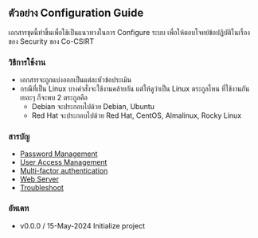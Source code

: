 ## ตัวอย่าง Configuration Guide
เอกสารชุดนี้ทำขึ้นเพื่อใช้เป็นแนวทางในการ Configure ระบบ เพื่อให้ตอบโจทย์ข้อปฏิบัติในเรื่องของ Security ของ Co-CSIRT

### วิธีการใช้งาน
- เอกสารจะถูกแบ่งออกเป็นแต่ละหัวข้อประเมิน
- กรณีที่เป็น Linux บางคำสั่งจะใช้งานคล้ายกัน แต่ให้ดูว่าเป็น Linux ตระกูลไหน ที่ใช้งานกันเยอะๆ ก็จะพบ 2 ตระกูลคือ
    - Debian จะประกอบไปด้วย Debian, Ubuntu
    - Red Hat จะประกอบไปด้วย Red Hat, CentOS, Almalinux, Rocky Linux

### สารบัญ
- [Password Management](https://github.com/inetspa/cocsirt-config-guide/tree/main/PasswordManagement)
- [User Access Management](https://github.com/inetspa/cocsirt-config-guide/tree/main/UserAccessManagement)
- [Multi-factor authentication](https://github.com/inetspa/cocsirt-config-guide/tree/main/MultiFactorAuth)
- [Web Server](https://github.com/inetspa/cocsirt-config-guide/tree/main/WebServer)
- [Troubleshoot](https://github.com/inetspa/cocsirt-config-guide/tree/main/troubleshoot.md)

### อัพเดท
- v0.0.0 / 15-May-2024 Initialize project
